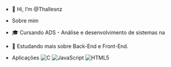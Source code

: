 - 👋 Hi, I’m @Thallesnz

- Sobre mim
- 🎓 Cursando ADS - Análise e desenvolvimento de sistemas na  
- 🔭 Estudando mais sobre Back-End e Front-End.

- Aplicações
![C](https://img.shields.io/badge/-C-333333?style=flat&logo=C%2B%2B&logoColor=00599C)
![JavaScript](https://img.shields.io/badge/-Java-333333?style=flat&logo=C%2B%2B&logoColor=00599C)
![HTML5](https://img.shields.io/badge/-JavaScript-333333?style=flat&logo=C%2B%2B&logoColor=00599C)
